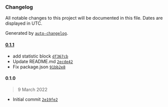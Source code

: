 ### Changelog

All notable changes to this project will be documented in this file. Dates are displayed in UTC.

Generated by [`auto-changelog`](https://github.com/CookPete/auto-changelog).

#### [0.1.1](https://github.com/eea/volto-statistic-block/compare/0.1.0...0.1.1)

- add statistic block [`df367cb`](https://github.com/eea/volto-statistic-block/commit/df367cbf7912d99ae7fbd0c5f20f1c9f590d1512)
- Update README.md [`2ecde42`](https://github.com/eea/volto-statistic-block/commit/2ecde424229d79e12d2c91223d56117255f33cfc)
- Fix package.json [`91bb2e8`](https://github.com/eea/volto-statistic-block/commit/91bb2e8a0ad0d3bd99165751f319bceb99e181e0)

#### 0.1.0

> 9 March 2022

- Initial commit [`2e19fe2`](https://github.com/eea/volto-statistic-block/commit/2e19fe2708f89887d2d79f88696e197643ea10f4)
